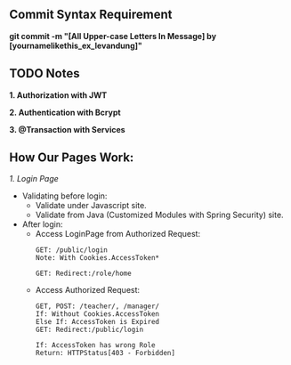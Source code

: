 ## Commit Syntax Requirement
**git commit -m "[All Upper-case Letters In Message] by [yournamelikethis_ex_levandung]"**

## TODO Notes
**1. Authorization with JWT**

**2. Authentication with Bcrypt**

**3. @Transaction with Services**

## How Our Pages Work:
*1. Login Page*
- Validating before login:
  - Validate under Javascript site.
  - Validate from Java (Customized Modules with Spring Security) site.
- After login:
  - Access LoginPage from Authorized Request:
    ```Http
    GET: /public/login
    Note: With Cookies.AccessToken*
    
    GET: Redirect:/role/home
    ```
  - Access Authorized Request:
    ```Http
    GET, POST: /teacher/, /manager/
    If: Without Cookies.AccessToken
    Else If: AccessToken is Expired
    GET: Redirect:/public/login
    
    If: AccessToken has wrong Role
    Return: HTTPStatus[403 - Forbidden]
    ```
  
    
